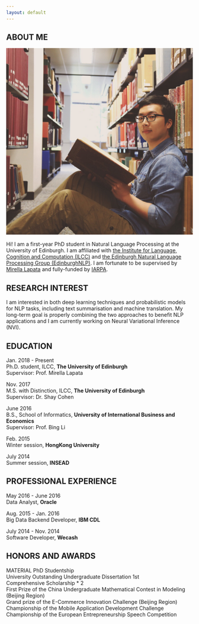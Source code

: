 ```yaml
---
layout: default
---
```


## ABOUT ME

<img class="profile-picture" src="photo.JPG">

Hi! I am a first-year PhD student in Natural Language Processing at the University of Edinburgh. I am affiliated with [the Institute for Language, Cognition and Computation (ILCC)](http://web.inf.ed.ac.uk/ilcc) and [the Edinburgh Natural Language Processing Group (EdinburghNLP)](http://edinburghnlp.inf.ed.ac.uk/). I am fortunate to be supervised by [Mirella Lapata](http://homepages.inf.ed.ac.uk/mlap/) and fully-funded by [IARPA](https://www.iarpa.gov/).


## RESEARCH INTEREST

I am interested in both deep learning techniques and probabilistic models for NLP tasks, including text summarisation and machine translation. My long-term goal is properly combining the two approaches to benefit NLP applications and I am currently working on Neural Variational Inference (NVI).

## EDUCATION

Jan. 2018 - Present  
Ph.D. student, ILCC, **The University of Edinburgh**  
Supervisor: Prof. Mirella Lapata

Nov. 2017  
M.S. with Distinction, ILCC, **The University of Edinburgh**  
Supervisor: Dr. Shay Cohen

June 2016  
B.S., School of Informatics, **University of International Business and Economics**  
Supervisor: Prof. Bing Li

Feb. 2015  
Winter session, **HongKong University**

July 2014  
Summer session, **INSEAD**


## PROFESSIONAL EXPERIENCE

May 2016 - June 2016  
Data Analyst, **Oracle**

Aug. 2015 - Jan. 2016  
Big Data Backend Developer, **IBM CDL**

July 2014 - Nov. 2014  
Software Developer, **Wecash**

## HONORS AND AWARDS
MATERIAL PhD Studentship  
University Outstanding Undergraduate Dissertation 1st  
Comprehensive Scholarship \* 2  
First Prize of the China Undergraduate Mathematical Contest in Modeling (Beijing Region)  
Grand prize of the E-Commerce Innovation Challenge (Beijing Region)  
Championship of the Mobile Application Development Challenge  
Championship of the European Entrepreneurship Speech Competition  
&nbsp;&nbsp;
&nbsp;&nbsp;
&nbsp;&nbsp;